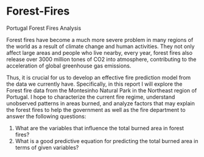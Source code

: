 # Forest-Fires
Portugal Forest Fires Analysis

Forest fires have become a much more severe problem in many regions of the world as
a result of climate change and human activities. They not only affect large areas and
people who live nearby, every year, forest fires also release over 3000 million tones of
CO2 into atmosphere, contributing to the acceleration of global greenhouse gas
emissions.

Thus, it is crucial for us to develop an effective fire prediction model from the data we
currently have. Specifically, in this report I will explore the Forest fire data from the
Montesinho Natural Park in the Northeast region of Portugal.
I hope to characterize the current fire regime, understand unobserved patterns in areas
burned, and analyze factors that may explain the forest fires to help the government as
well as the fire department to answer the following questions:
1. What are the variables that influence the total burned area in forest fires?
2. What is a good predictive equation for predicting the total burned area in terms
of given variables?
